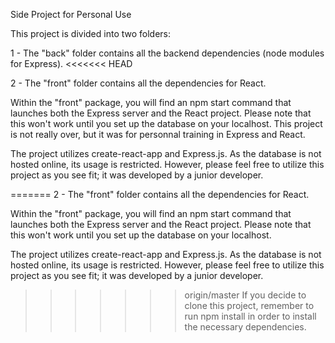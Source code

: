 Side Project for Personal Use

This project is divided into two folders:

1 - The "back" folder contains all the backend dependencies (node modules for Express).
<<<<<<< HEAD

2 - The "front" folder contains all the dependencies for React.

Within the "front" package, you will find an npm start command that launches both the Express server and the React project. Please note that this won't work until you set up the database on your localhost. This project is not really over, but it was for personnal training in Express and React.

The project utilizes create-react-app and Express.js. As the database is not hosted online, its usage is restricted. However, please feel free to utilize this project as you see fit; it was developed by a junior developer.

=======
2 - The "front" folder contains all the dependencies for React.

Within the "front" package, you will find an npm start command that launches both the Express server and the React project. Please note that this won't work until you set up the database on your localhost.

The project utilizes create-react-app and Express.js. As the database is not hosted online, its usage is restricted. However, please feel free to utilize this project as you see fit; it was developed by a junior developer.

>>>>>>> origin/master
If you decide to clone this project, remember to run npm install in order to install the necessary dependencies.
